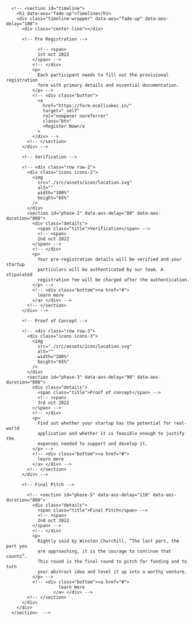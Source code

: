 <!-- Timeline -->

      <!-- <section id="timeline">
        <h1 data-aos="fade-up">Timeline</h1>
        <div class="timeline-wrapper" data-aos="fade-up" data-aos-delay="100">
          <div class="center-line"></div>

          <!-- Pre Registration -->

<!--
          <div class="row row-1">
            <div class="icons icons-1">
              <img
                src="./src/assets/svg/home-2.svg"
                alt=""
                width="100%"
                height="65%"
              />
            </div>
            <section id="phase-1" data-aos-delay="70" data-aos-duration="800">
              <div class="details">
                <span class="title">Pre-Registration</span> -->

                <!-- <span>
                1st oct 2022
              </span> -->
              <!-- </div>
              <p>
                Each participant needs to fill out the provisional registration
                form with primary details and essential documentation.
              </p> -->
              <!-- <div class="button">
                <a
                  href="https://form.ecellsakec.in/"
                  target="_self"
                  rel="noopener noreferrer"
                  class="btn"
                  >Register Now</a
                >
              </div> -->
            <!-- </section>
          </div> -->

          <!-- Verification -->

          <!-- <div class="row row-2">
            <div class="icons icons-2">
              <img
                src="./src/assets/icon/location.svg"
                alt=""
                width="100%"
                height="65%"
              />
            </div>
            <section id="phase-2" data-aos-delay="80" data-aos-duration="800">
              <div class="details">
                <span class="title">Verification</span> -->
                <!-- <span>
                2nd oct 2022
              </span> -->
              <!-- </div>
              <p>
                Your pre-registration details will be verified and your startup
                particulars will be authenticated by our team. A stipulated
                registration fee will be charged after the authentication.
              </p> -->
              <!-- <div class="bottom"><a href="#">
                learn more
              </a> </div> -->
            <!-- </section>
          </div> -->

          <!-- Proof of Concept -->

          <!-- <div class="row row-3">
            <div class="icons icons-3">
              <img
                src="./src/assets/icon/location.svg"
                alt=""
                width="100%"
                height="65%"
              />
            </div>
            <section id="phase-3" data-aos-delay="90" data-aos-duration="800">
              <div class="details">
                <span class="title">Proof of concept</span> -->
                <!-- <span>
                3rd oct 2022
              </span> -->
              <!-- </div>
              <p>
                Find out whether your startup has the potential for real-world
                application and whether it is feasible enough to justify the
                expenses needed to support and develop it.
              </p> -->
              <!-- <div class="bottom"><a href="#">
                learn more
              </a> </div> -->
            <!-- </section>
          </div> -->

          <!-- Final Pitch -->

<!--
          <div class="row row-4">
            <div class="icons icons-5">
              <img
                src="./src/assets/svg/finish-flag 1.svg"
                alt=""
                width="100%"
                height="65%"
              />
            </div> -->

            <!-- <section id="phase-5" data-aos-delay="110" data-aos-duration="800">
              <div class="details">
                <span class="title">Final Pitch</span> -->
                <!-- <span>
                2nd oct 2022
              </span> -->
              <!-- </div>
              <p>
                Rightly said by Winston Churchill, “The last part, the part you
                are approaching, it is the courage to continue that counts”.
                This round is the final round to pitch for funding and to turn
                your abstract idea and level it up into a worthy venture.
              </p> -->
              <!-- <div class="bottom"><a href="#">
                        learn more
                      </a> </div> -->
            <!-- </section>
          </div>
        </div>
      </section>  -->
